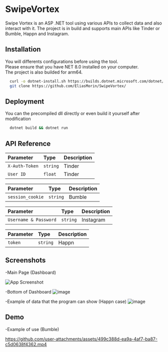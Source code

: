 
# SwipeVortex

Swipe Vortex is an ASP .NET tool using various APIs to collect data and also interact with it. The project is in build and supports main APIs like Tinder or Bumble, Happn and Instagram.


## Installation

You will differents configurations before using the tool.              
Please ensure that you have NET 8.0 installed on your computer.  
The project is also builded for arm64.
```bash
  curl -o dotnet-install.sh https://builds.dotnet.microsoft.com/dotnet/scripts/v1/dotnet-install.sh && chmod +x dotnet-install.sh && bash dotnet-install.sh
  git clone https://github.com/EliasMorin/SwipeVortex/ 
```
    
## Deployment

You can  the precompiled dll directly or even build it yourself after modification 

```bash
  dotnet build && dotnet run
```


## API Reference

| Parameter | Type     | Description                |
| :-------- | :------- | :------------------------- |
| `X-Auth-Token` | `string` | Tinder |
| `User ID` | `float` | Tinder |


| Parameter | Type     | Description                |
| :-------- | :------- | :------------------------- |
| `session_cookie` | `string` | Bumble |

| Parameter | Type     | Description                |
| :-------- | :------- | :------------------------- |
| `Username & Password` | `string` | Instagram |

| Parameter | Type     | Description                |
| :-------- | :------- | :------------------------- |
| `token` | `string` | Happn |




## Screenshots

-Main Page (Dashboard) 

![App Screenshot](https://github.com/user-attachments/assets/da836331-725e-47c7-a657-aa9083bc2802)

-Bottom of Dashboard
![image](https://github.com/user-attachments/assets/dfd4776a-51b1-412f-ab15-e50b5b82f789)

-Example of data that the program can show (Happn case)
![image](https://github.com/user-attachments/assets/477c0158-7b0e-4490-a80d-f594e5c1ee51)


## Demo

-Example of use (Bumble)

https://github.com/user-attachments/assets/499c388d-ea9a-4af7-ba87-c5d0638f4362.mp4
